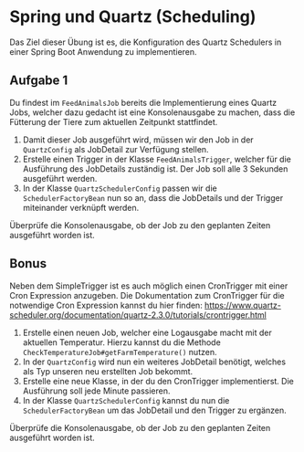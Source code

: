 # Spring und Quartz (Scheduling)

Das Ziel dieser Übung ist es, die Konfiguration des Quartz Schedulers in einer Spring Boot Anwendung zu implementieren.

## Aufgabe 1

Du findest im `FeedAnimalsJob` bereits die Implementierung eines Quartz Jobs, welcher dazu gedacht ist eine
Konsolenausgabe zu machen, dass die Fütterung der Tiere zum aktuellen Zeitpunkt stattfindet.

1. Damit dieser Job ausgeführt wird, müssen wir den Job in der `QuartzConfig` als JobDetail zur Verfügung stellen.
2. Erstelle einen Trigger in der Klasse `FeedAnimalsTrigger`, welcher für die Ausführung des JobDetails zuständig ist.
   Der Job soll alle 3 Sekunden ausgeführt werden.
3. In der Klasse `QuartzSchedulerConfig` passen wir die `SchedulerFactoryBean` nun so an, dass die JobDetails und der
   Trigger miteinander verknüpft werden.

Überprüfe die Konsolenausgabe, ob der Job zu den geplanten Zeiten ausgeführt worden ist.

## Bonus

Neben dem SimpleTrigger ist es auch möglich einen CronTrigger mit einer Cron Expression anzugeben.
Die Dokumentation zum CronTrigger für die notwendige Cron Expression kannst du hier
finden: https://www.quartz-scheduler.org/documentation/quartz-2.3.0/tutorials/crontrigger.html

1. Erstelle einen neuen Job, welcher eine Logausgabe macht mit der aktuellen Temperatur. Hierzu kannst du die Methode
   `CheckTemperatureJob#getFarmTemperature()` nutzen.
2. In der `QuartzConfig` wird nun ein weiteres JobDetail benötigt, welches als Typ unseren neu erstellten Job
   bekommt.
3. Erstelle eine neue Klasse, in der du den CronTrigger implementierst. Die Ausführung soll jede Minute passieren.
4. In der Klasse `QuartzSchedulerConfig` kannst du nun die `SchedulerFactoryBean` um das JobDetail und den Trigger zu
   ergänzen.

Überprüfe die Konsolenausgabe, ob der Job zu den geplanten Zeiten ausgeführt worden ist.